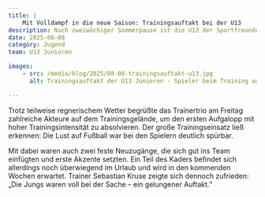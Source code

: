 ```yaml
---
title: |
    Mit Volldampf in die neue Saison: Trainingsauftakt bei der U13
description: Nach zweiwöchiger Sommerpause ist die U13 der Sportfreunde aus Sümmern in die Saisonvorbereitung gestartet.
date: 2025-08-08
category: Jugend
team: U13 Junioren

images: 
    - src: /media/blog/2025/08-08-trainingsauftakt-u13.jpg
      alt: Trainingsauftakt der U13 Junioren - Spieler beim Training auf dem Platz

---
```


Trotz teilweise regnerischem Wetter begrüßte das Trainertrio am Freitag zahlreiche Akteure auf dem Trainingsgelände, um den ersten Aufgalopp mit hoher Trainingsintensität zu absolvieren. 
Der große Trainingseinsatz ließ erkennen: Die Lust auf Fußball war bei den Spielern deutlich spürbar.

Mit dabei waren auch zwei feste Neuzugänge, die sich gut ins Team einfügten und erste Akzente setzten. 
Ein Teil des Kaders befindet sich allerdings noch überwiegend im Urlaub und wird in den kommenden Wochen erwartet. 
Trainer Sebastian Kruse zeigte sich dennoch zufrieden: „Die Jungs waren voll bei der Sache – ein gelungener Auftakt.“
